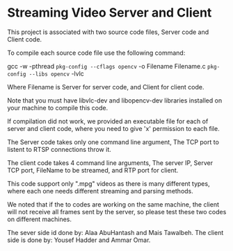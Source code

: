 # Streaming Video Server and Client


This project is associated with two source code files, Server code and Client code.

To compile each source code file use the following command:

gcc -w -pthread `pkg-config --cflags opencv` -o Filename Filename.c `pkg-config --libs opencv` -lvlc 

Where Filename is Server for server code, and Client for client code.

Note that you must have libvlc-dev and libopencv-dev libraries installed on your machine to compile this code.

If compilation did not work, we provided an executable file for each of server and client code, where you need to give 'x' permission to each file.

The Server code takes only one command line argument, The TCP port to listent to RTSP connections throw it.

The client code takes 4 command line arguments, The server IP, Server TCP port, FileName to be streamed, and RTP port for client.

This code support only ".mpg" videos as there is many different types, where each one needs different streaming and parsing methods.

We noted that if the to codes are working on the same machine, the client will not receive all frames sent by the server, 
so please test these two codes on different machines.

The sever side id done by: Alaa AbuHantash and Mais Tawalbeh.
The client side is done by: Yousef Hadder and Ammar Omar.
